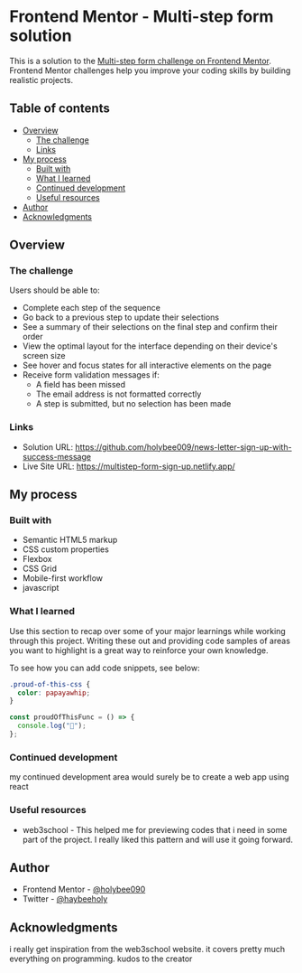 # Frontend Mentor - Multi-step form solution

This is a solution to the [Multi-step form challenge on Frontend Mentor](https://www.frontendmentor.io/challenges/multistep-form-YVAnSdqQBJ). Frontend Mentor challenges help you improve your coding skills by building realistic projects.

## Table of contents

- [Overview](#overview)
  - [The challenge](#the-challenge)
  - [Links](#links)
- [My process](#my-process)
  - [Built with](#built-with)
  - [What I learned](#what-i-learned)
  - [Continued development](#continued-development)
  - [Useful resources](#useful-resources)
- [Author](#author)
- [Acknowledgments](#acknowledgments)

## Overview

### The challenge

Users should be able to:

- Complete each step of the sequence
- Go back to a previous step to update their selections
- See a summary of their selections on the final step and confirm their order
- View the optimal layout for the interface depending on their device's screen size
- See hover and focus states for all interactive elements on the page
- Receive form validation messages if:
  - A field has been missed
  - The email address is not formatted correctly
  - A step is submitted, but no selection has been made

### Links

- Solution URL: https://github.com/holybee009/news-letter-sign-up-with-success-message
- Live Site URL: https://multistep-form-sign-up.netlify.app/

## My process

### Built with

- Semantic HTML5 markup
- CSS custom properties
- Flexbox
- CSS Grid
- Mobile-first workflow
- javascript

### What I learned

Use this section to recap over some of your major learnings while working through this project. Writing these out and providing code samples of areas you want to highlight is a great way to reinforce your own knowledge.

To see how you can add code snippets, see below:

```css
.proud-of-this-css {
  color: papayawhip;
}
```

```js
const proudOfThisFunc = () => {
  console.log("🎉");
};
```

### Continued development

my continued development area would surely be to create a web app using react

### Useful resources

- web3school - This helped me for previewing codes that i need in some part of the project. I really liked this pattern and will use it going forward.

## Author

- Frontend Mentor - [@holybee090](https://www.frontendmentor.io/profile/holybee090)
- Twitter - [@haybeeholy](https://www.twitter.com/haybeeholy)

## Acknowledgments

i really get inspiration from the web3school website. it covers pretty much everything on programming. kudos to the creator
